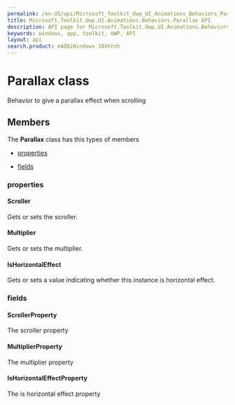 ```yaml
---
permalink: /en-US/api/Microsoft_Toolkit_Uwp_UI_Animations_Behaviors_Parallax.htm
title: Microsoft.Toolkit.Uwp.UI.Animations.Behaviors.Parallax API 
description: API page for Microsoft.Toolkit.Uwp.UI.Animations.Behaviors.Parallax
keywords: windows, app, toolkit, UWP, API
layout: api
search.product: eADQiWindows 10XVcnh
---
```



# Parallax class

Behavior to give a parallax effect when scrolling

## Members

The **Parallax** class has this types of members

* [properties](#properties)

* [fields](#fields)

### properties

#### Scroller

Gets or sets the scroller.



#### Multiplier

Gets or sets the multiplier.



#### IsHorizontalEffect

Gets or sets a value indicating whether this instance is horizontal effect.



### fields

#### ScrollerProperty

The scroller property



#### MultiplierProperty

The multiplier property



#### IsHorizontalEffectProperty

The is horizontal effect property


